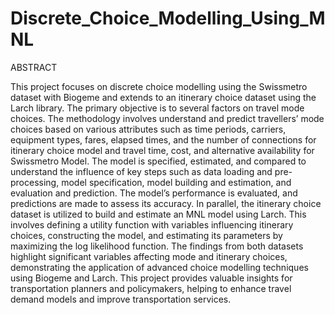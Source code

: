 # Discrete_Choice_Modelling_Using_MNL

ABSTRACT  


This project focuses on discrete choice modelling using the Swissmetro dataset with 
Biogeme and extends to an itinerary choice dataset using the Larch library. The primary 
objective is to several factors on travel mode choices. The methodology involves 
understand and predict travellers’ mode choices based on various attributes such as 
time periods, carriers, equipment types, fares, elapsed times, and the number of 
connections for itinerary choice model and travel time, cost, and alternative availability 
for Swissmetro Model. The model is specified, estimated, and compared to understand 
the influence of key steps such as data loading and pre-processing, model specification, 
model building and estimation, and evaluation and prediction. The model’s performance 
is evaluated, and predictions are made to assess its accuracy. 
In parallel, the itinerary choice dataset is utilized to build and estimate an MNL model 
using Larch. This involves defining a utility function with variables influencing itinerary 
choices, constructing the model, and estimating its parameters by maximizing the log 
likelihood function. The findings from both datasets highlight significant variables 
affecting mode and itinerary choices, demonstrating the application of advanced choice 
modelling techniques using Biogeme and Larch. This project provides valuable insights 
for transportation planners and policymakers, helping to enhance travel demand models 
and improve transportation services. 
